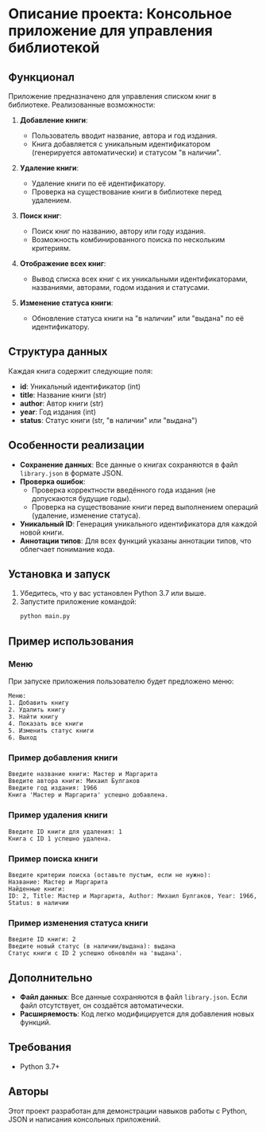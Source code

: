 # Описание проекта: Консольное приложение для управления библиотекой

## Функционал
Приложение предназначено для управления списком книг в библиотеке. Реализованные возможности:

1. **Добавление книги**:
   - Пользователь вводит название, автора и год издания.
   - Книга добавляется с уникальным идентификатором (генерируется автоматически) и статусом "в наличии".

2. **Удаление книги**:
   - Удаление книги по её идентификатору.
   - Проверка на существование книги в библиотеке перед удалением.

3. **Поиск книг**:
   - Поиск книг по названию, автору или году издания.
   - Возможность комбинированного поиска по нескольким критериям.

4. **Отображение всех книг**:
   - Вывод списка всех книг с их уникальными идентификаторами, названиями, авторами, годом издания и статусами.

5. **Изменение статуса книги**:
   - Обновление статуса книги на "в наличии" или "выдана" по её идентификатору.

## Структура данных
Каждая книга содержит следующие поля:
- **id**: Уникальный идентификатор (int)
- **title**: Название книги (str)
- **author**: Автор книги (str)
- **year**: Год издания (int)
- **status**: Статус книги (str, "в наличии" или "выдана")

## Особенности реализации
- **Сохранение данных**: Все данные о книгах сохраняются в файл `library.json` в формате JSON.
- **Проверка ошибок**:
  - Проверка корректности введённого года издания (не допускаются будущие годы).
  - Проверка на существование книги перед выполнением операций (удаление, изменение статуса).
- **Уникальный ID**: Генерация уникального идентификатора для каждой новой книги.
- **Аннотации типов**: Для всех функций указаны аннотации типов, что облегчает понимание кода.

## Установка и запуск
1. Убедитесь, что у вас установлен Python 3.7 или выше.
3. Запустите приложение командой:
   ```bash
   python main.py
   ```

## Пример использования
### Меню
При запуске приложения пользователю будет предложено меню:
```
Меню:
1. Добавить книгу
2. Удалить книгу
3. Найти книгу
4. Показать все книги
5. Изменить статус книги
6. Выход
```

### Пример добавления книги
```
Введите название книги: Мастер и Маргарита
Введите автора книги: Михаил Булгаков
Введите год издания: 1966
Книга 'Мастер и Маргарита' успешно добавлена.
```

### Пример удаления книги
```
Введите ID книги для удаления: 1
Книга с ID 1 успешно удалена.
```

### Пример поиска книги
```
Введите критерии поиска (оставьте пустым, если не нужно):
Название: Мастер и Маргарита
Найденные книги:
ID: 2, Title: Мастер и Маргарита, Author: Михаил Булгаков, Year: 1966, Status: в наличии
```

### Пример изменения статуса книги
```
Введите ID книги: 2
Введите новый статус (в наличии/выдана): выдана
Статус книги с ID 2 успешно обновлён на 'выдана'.
```

## Дополнительно
- **Файл данных**: Все данные сохраняются в файл `library.json`. Если файл отсутствует, он создаётся автоматически.
- **Расширяемость**: Код легко модифицируется для добавления новых функций.

## Требования
- Python 3.7+

## Авторы
Этот проект разработан для демонстрации навыков работы с Python, JSON и написания консольных приложений.

